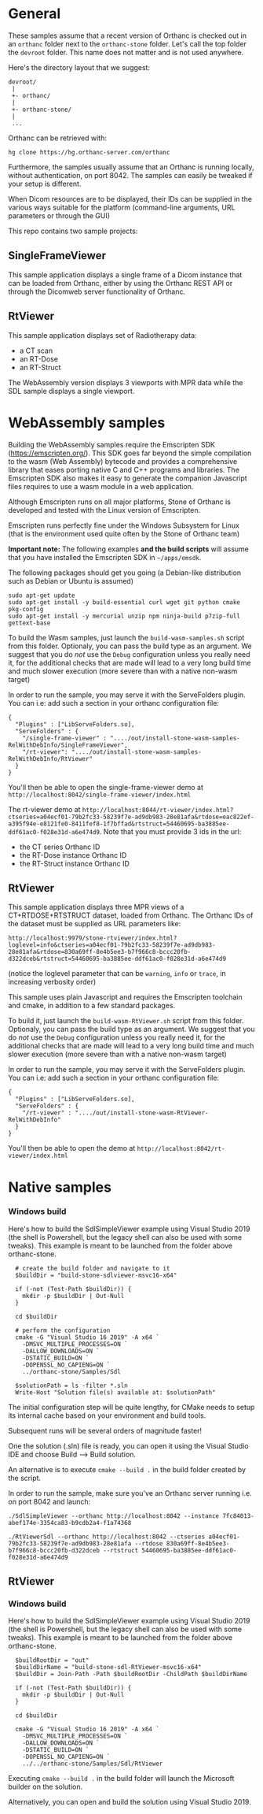 General
=======
These samples assume that a recent version of Orthanc is checked out in an
`orthanc` folder next to the `orthanc-stone` folder. Let's call the top folder
the `devroot` folder. This name does not matter and is not used anywhere.

Here's the directory layout that we suggest:

```
devroot/
 |
 +- orthanc/
 |
 +- orthanc-stone/
 |
 ...
```

 Orthanc can be retrieved with:
 ```
 hg clone https://hg.orthanc-server.com/orthanc
 ```

Furthermore, the samples usually assume that an Orthanc is running locally,
without authentication, on port 8042. The samples can easily be tweaked if 
your setup is different.

When Dicom resources are to be displayed, their IDs can be supplied in the 
various ways suitable for the platform (command-line arguments, URL parameters
or through the GUI)


This repo contains two sample projects:

SingleFrameViewer
-----------------

This sample application displays a single frame of a Dicom instance that can
be loaded from Orthanc, either by using the Orthanc REST API or through the 
Dicomweb server functionality of Orthanc.

RtViewer
--------

This sample application displays set of Radiotherapy data:
- a CT scan
- an RT-Dose
- an RT-Struct

The WebAssembly version displays 3 viewports with MPR data
while the SDL sample displays a single viewport.

 
WebAssembly samples
===================

Building the WebAssembly samples require the Emscripten SDK 
(https://emscripten.org/). This SDK goes far beyond the simple compilation to
the wasm (Web Assembly) bytecode and provides a comprehensive library that 
eases porting native C and C++ programs and libraries. The Emscripten SDK also
makes it easy to generate the companion Javascript files requires to use a 
wasm module in a web application.

Although Emscripten runs on all major platforms, Stone of Orthanc is developed
and tested with the Linux version of Emscripten.

Emscripten runs perfectly fine under the Windows Subsystem for Linux (that is
the environment used quite often by the Stone of Orthanc team)

**Important note:** The following examples **and the build scripts** will 
assume that you have installed the Emscripten SDK in `~/apps/emsdk`.

The following packages should get you going (a Debian-like distribution such 
as Debian or Ubuntu is assumed)

```
sudo apt-get update 
sudo apt-get install -y build-essential curl wget git python cmake pkg-config
sudo apt-get install -y mercurial unzip npm ninja-build p7zip-full gettext-base 
```

To build the Wasm samples, just launch the `build-wasm-samples.sh` script from
this folder.  Optionaly, you can pass the build type as an argument.
We suggest that you do *not* use the `Debug` configuration unless you really 
need it, for the additional checks that are made will lead to a very long 
build time and much slower execution (more severe than with a native non-wasm
target)

In order to run the sample, you may serve it with the ServeFolders plugin.
You can i.e: add such a section in your orthanc configuration file:

```
{
  "Plugins" : ["LibServeFolders.so],
  "ServeFolders" : {
    "/single-frame-viewer" : "..../out/install-stone-wasm-samples-RelWithDebInfo/SingleFrameViewer",
    "/rt-viewer": "..../out/install-stone-wasm-samples-RelWithDebInfo/RtViewer"
  }
}
```

You'll then be able to open the single-frame-viewer demo at `http://localhost:8042/single-frame-viewer/index.html` 

The rt-viewer demo at
`http://localhost:8044/rt-viewer/index.html?ctseries=a04ecf01-79b2fc33-58239f7e-ad9db983-28e81afa&rtdose=eac822ef-a395f94e-e8121fe0-8411fef8-1f7bffad&rtstruct=54460695-ba3885ee-ddf61ac0-f028e31d-a6e474d9`.  Note that you must provide 3 ids in the url:

- the CT series Orthanc ID
- the RT-Dose instance Orthanc ID
- the RT-Struct instance Orthanc ID


RtViewer
-----------------

This sample application displays three MPR views of a CT+RTDOSE+RTSTRUCT dataset, loaded from Orthanc. The Orthanc IDs of the dataset must be supplied as URL parameters like:

```
http://localhost:9979/stone-rtviewer/index.html?loglevel=info&ctseries=a04ecf01-79b2fc33-58239f7e-ad9db983-28e81afa&rtdose=830a69ff-8e4b5ee3-b7f966c8-bccc20fb-d322dceb&rtstruct=54460695-ba3885ee-ddf61ac0-f028e31d-a6e474d9
```

(notice the loglevel parameter that can be `warning`, `info` or `trace`, in increasing verbosity order)

This sample uses plain Javascript and requires the 
Emscripten toolchain and cmake, in addition to a few standard packages.

To build it, just launch the `build-wasm-RtViewer.sh` script from
this folder.  Optionaly, you can pass the build type as an argument.
We suggest that you do *not* use the `Debug` configuration unless you really 
need it, for the additional checks that are made will lead to a very long 
build time and much slower execution (more severe than with a native non-wasm
target)

In order to run the sample, you may serve it with the ServeFolders plugin.
You can i.e: add such a section in your orthanc configuration file:

```
{
  "Plugins" : ["LibServeFolders.so],
  "ServeFolders" : {
    "/rt-viewer" : "..../out/install-stone-wasm-RtViewer-RelWithDebInfo"
  }
}
```

You'll then be able to open the demo at `http://localhost:8042/rt-viewer/index.html`


Native samples
=================

### Windows build 

Here's how to build the SdlSimpleViewer example using Visual Studio 2019
(the shell is Powershell, but the legacy shell can also be used with some 
tweaks). This example is meant to be launched from the folder above 
orthanc-stone.

```
  # create the build folder and navigate to it
  $buildDir = "build-stone-sdlviewer-msvc16-x64"

  if (-not (Test-Path $buildDir)) {
    mkdir -p $buildDir | Out-Null
  }
  
  cd $buildDir
  
  # perform the configuration
  cmake -G "Visual Studio 16 2019" -A x64 `
    -DMSVC_MULTIPLE_PROCESSES=ON `
    -DALLOW_DOWNLOADS=ON `
    -DSTATIC_BUILD=ON `
    -DOPENSSL_NO_CAPIENG=ON `
    ../orthanc-stone/Samples/Sdl
  
  $solutionPath = ls -filter *.sln
  Write-Host "Solution file(s) available at: $solutionPath"
```

The initial configuration step will be quite lengthy, for CMake needs to 
setup its internal cache based on your environment and build tools.

Subsequent runs will be several orders of magnitude faster!

One the solution (.sln) file is ready, you can open it using the Visual Studio
IDE and choose Build --> Build solution.

An alternative is to execute `cmake --build .` in the build folder created by
the script.

In order to run the sample, make sure you've an Orthanc server running i.e. on 
port 8042 and launch:

```
./SdlSimpleViewer --orthanc http://localhost:8042 --instance 7fc84013-abef174e-3354ca83-b9cdb2a4-f1a74368

./RtViewerSdl --orthanc http://localhost:8042 --ctseries a04ecf01-79b2fc33-58239f7e-ad9db983-28e81afa --rtdose 830a69ff-8e4b5ee3-b7f966c8-bccc20fb-d322dceb --rtstruct 54460695-ba3885ee-ddf61ac0-f028e31d-a6e474d9
```

RtViewer
---------------

### Windows build 

Here's how to build the SdlSimpleViewer example using Visual Studio 2019
(the shell is Powershell, but the legacy shell can also be used with some 
tweaks). This example is meant to be launched from the folder above 
orthanc-stone.

```
  $buildRootDir = "out"
  $buildDirName = "build-stone-sdl-RtViewer-msvc16-x64"
  $buildDir = Join-Path -Path $buildRootDir -ChildPath $buildDirName

  if (-not (Test-Path $buildDir)) {
    mkdir -p $buildDir | Out-Null
  }
  
  cd $buildDir
  
  cmake -G "Visual Studio 16 2019" -A x64 `
    -DMSVC_MULTIPLE_PROCESSES=ON `
    -DALLOW_DOWNLOADS=ON `
    -DSTATIC_BUILD=ON `
    -DOPENSSL_NO_CAPIENG=ON `
    ../../orthanc-stone/Samples/Sdl/RtViewer
```

Executing `cmake --build .` in the build folder will launch the Microsoft 
builder on the solution.

Alternatively, you can open and build the solution using Visual Studio 2019.

